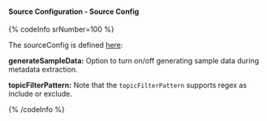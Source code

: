 #### Source Configuration - Source Config

{% codeInfo srNumber=100 %}

The sourceConfig is defined [here](https://github.com/meta-mart/MetaMart/blob/main/metamart-spec/src/main/resources/json/schema/metadataIngestion/messagingServiceMetadataPipeline.json):

**generateSampleData:** Option to turn on/off generating sample data during metadata extraction.

**topicFilterPattern:** Note that the `topicFilterPattern` supports regex as include or exclude.

{% /codeInfo %}